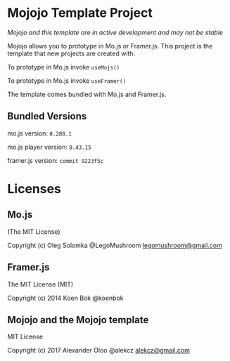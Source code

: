 # Mojojo Template Project
_Mojojo and this template are in active development and may not be stable_

Mojojo allows you to prototype in Mo.js or Framer.js. This project is the template that new projects are created with.

To prototype in Mo.js invoke `useMojs()`

To prototype in Mo.js invoke `useFramer()`

The template comes bundled with Mo.js and Framer.js.

## Bundled Versions
mo.js version: `0.288.1`

mo.js player version: `0.43.15`

framer.js version: `commit 9223f5c`


# Licenses

## Mo.js
(The MIT License)

Copyright (c) Oleg Solomka @LegoMushroom legomushroom@gmail.com

## Framer.js
The MIT License (MIT)

Copyright (c) 2014 Koen Bok @koenbok


## Mojojo and the Mojojo template
MIT License

Copyright (c) 2017 Alexander Oloo @alekcz alekcz@gmail.com
